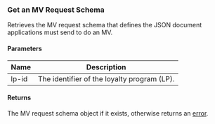 ### Get an MV Request Schema

Retrieves the MV request schema that defines the JSON document applications must send to do an MV.

#### Parameters

<table>
    <thead>
        <tr>
            <th>Name</th>
            <th>Description</th>
        </tr>
    </thead>
    <tbody>
        <tr>
            <td>lp-id</td>
            <td>The identifier of the loyalty program (LP).</td>
        </tr>
    </tbody>
</table>

#### Returns

The MV request schema object if it exists, otherwise returns an [error](./?doc=reference-manual#errors).




